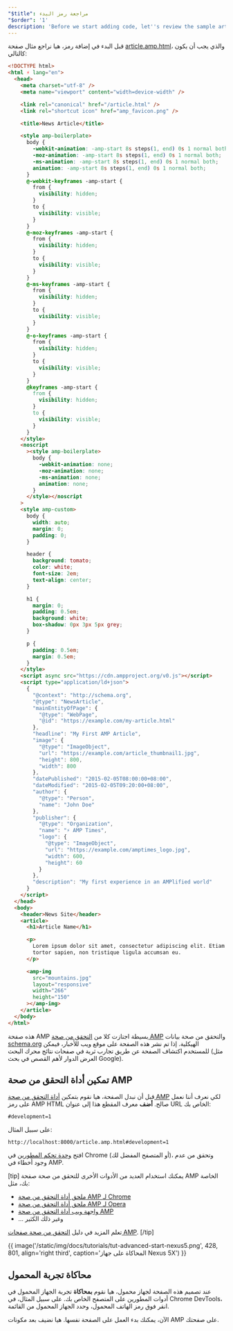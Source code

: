 ```yaml
---
"$title": مراجعة رمز البدء
"$order": '1'
description: 'Before we start adding code, let''s review the sample article.amp.html page, which should be as follows: ...'
---
```


قبل البدء في إضافة رمز، هيا نراجع مثال صفحة [article.amp.html](https://github.com/googlecodelabs/accelerated-mobile-pages-advanced/blob/master/article.amp.html)، والذي يجب أن يكون كالتالي:

```html
<!DOCTYPE html>
<html ⚡ lang="en">
  <head>
    <meta charset="utf-8" />
    <meta name="viewport" content="width=device-width" />

    <link rel="canonical" href="/article.html" />
    <link rel="shortcut icon" href="amp_favicon.png" />

    <title>News Article</title>

    <style amp-boilerplate>
      body {
        -webkit-animation: -amp-start 8s steps(1, end) 0s 1 normal both;
        -moz-animation: -amp-start 8s steps(1, end) 0s 1 normal both;
        -ms-animation: -amp-start 8s steps(1, end) 0s 1 normal both;
        animation: -amp-start 8s steps(1, end) 0s 1 normal both;
      }
      @-webkit-keyframes -amp-start {
        from {
          visibility: hidden;
        }
        to {
          visibility: visible;
        }
      }
      @-moz-keyframes -amp-start {
        from {
          visibility: hidden;
        }
        to {
          visibility: visible;
        }
      }
      @-ms-keyframes -amp-start {
        from {
          visibility: hidden;
        }
        to {
          visibility: visible;
        }
      }
      @-o-keyframes -amp-start {
        from {
          visibility: hidden;
        }
        to {
          visibility: visible;
        }
      }
      @keyframes -amp-start {
        from {
          visibility: hidden;
        }
        to {
          visibility: visible;
        }
      }
    </style>
    <noscript
      ><style amp-boilerplate>
        body {
          -webkit-animation: none;
          -moz-animation: none;
          -ms-animation: none;
          animation: none;
        }
      </style></noscript
    >
    <style amp-custom>
      body {
        width: auto;
        margin: 0;
        padding: 0;
      }

      header {
        background: tomato;
        color: white;
        font-size: 2em;
        text-align: center;
      }

      h1 {
        margin: 0;
        padding: 0.5em;
        background: white;
        box-shadow: 0px 3px 5px grey;
      }

      p {
        padding: 0.5em;
        margin: 0.5em;
      }
    </style>
    <script async src="https://cdn.ampproject.org/v0.js"></script>
    <script type="application/ld+json">
      {
        "@context": "http://schema.org",
        "@type": "NewsArticle",
        "mainEntityOfPage": {
          "@type": "WebPage",
          "@id": "https://example.com/my-article.html"
        },
        "headline": "My First AMP Article",
        "image": {
          "@type": "ImageObject",
          "url": "https://example.com/article_thumbnail1.jpg",
          "height": 800,
          "width": 800
        },
        "datePublished": "2015-02-05T08:00:00+08:00",
        "dateModified": "2015-02-05T09:20:00+08:00",
        "author": {
          "@type": "Person",
          "name": "John Doe"
        },
        "publisher": {
          "@type": "Organization",
          "name": "⚡ AMP Times",
          "logo": {
            "@type": "ImageObject",
            "url": "https://example.com/amptimes_logo.jpg",
            "width": 600,
            "height": 60
          }
        },
        "description": "My first experience in an AMPlified world"
      }
    </script>
  </head>
  <body>
    <header>News Site</header>
    <article>
      <h1>Article Name</h1>

      <p>
        Lorem ipsum dolor sit amet, consectetur adipiscing elit. Etiam egestas
        tortor sapien, non tristique ligula accumsan eu.
      </p>

      <amp-img
        src="mountains.jpg"
        layout="responsive"
        width="266"
        height="150"
      ></amp-img>
    </article>
  </body>
</html>
```

هذه صفحة AMP بسيطة اجتازت كلا من [التحقق من صحة AMP](../../../../documentation/guides-and-tutorials/learn/validation-workflow/validate_amp.md) والتحقق من صحة بيانات [schema.org](http://schema.org/) الهيكلية. إذا تم نشر هذه الصفحة على موقع ويب للأخبار، فيمكن للمستخدم اكتشاف الصفحة عن طريق تجارب ثرية في صفحات نتائج محرك البحث (مثل العرض الدوار لأهم القصص في بحث Google).

## تمكين أداة التحقق من صحة AMP

قبل أن نبدل الصفحة، هيا نقوم بتمكين [أداة التحقق من صحة AMP](../../../../documentation/guides-and-tutorials/learn/validation-workflow/validate_amp.md) لكي نعرف أننا نعمل على رمز AMP HTML صالح.  **أضف** معرف المقطع  هذا إلى عنوان URL الخاص بك:

```text
#development=1
```

على سبيل المثال:

```text
http://localhost:8000/article.amp.html#development=1
```

افتح [وحدة تحكم المطورين](https://developer.chrome.com/devtools/docs/console) في Chrome (أو المتصفح المفضل لك)، وتحقق من عدم وجود أخطاء في AMP.

[tip] يمكنك استخدام العديد من الأدوات الأخرى للتحقق من صحة صفحة AMP الخاصة بك، مثل:

- [ملحق أداة التحقق من صحة AMP لـ Chrome](https://chrome.google.com/webstore/detail/amp-validator/nmoffdblmcmgeicmolmhobpoocbbmknc)
- [ملحق أداة التحقق من صحة AMP لـ Opera](https://addons.opera.com/en-gb/extensions/details/amp-validator/)
- [واجهة ويب أداة التحقق من صحة AMP](https://validator.ampproject.org/)
- ... وغير ذلك الكثير

تعلم المزيد في دليل [التحقق من صحة صفحات AMP](../../../../documentation/guides-and-tutorials/learn/validation-workflow/validate_amp.md). [/tip]

{{ image('/static/img/docs/tutorials/tut-advanced-start-nexus5.png', 428, 801, align='right third', caption='المحاكاة على جهاز Nexus 5X') }}

## محاكاة تجربة المحمول

عند تصميم هذه الصفحة لجهاز محمول، هيا نقوم **بمحاكاة** تجربة الجهاز المحمول في أدوات المطورين على المتصفح الخاص بك. على سبيل المثال، في Chrome DevTools، انقر فوق رمز الهاتف المحمول، وحدد الجهاز المحمول من القائمة.

الآن، يمكنك بدء العمل على الصفحة نفسها. هيا نضيف بعد مكونات AMP على صفحتك.
